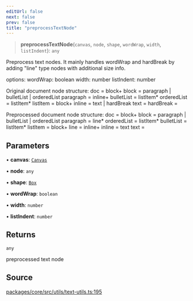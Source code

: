 ```yaml
---
editUrl: false
next: false
prev: false
title: "preprocessTextNode"
---
```


> **preprocessTextNode**(`canvas`, `node`, `shape`, `wordWrap`, `width`, `listIndent`): `any`

Preprocess text nodes. It mainly handles wordWrap and hardBreak by
adding "line" type nodes with additional size info.

options:
  wordWrap: boolean
  width: number
  listIndent: number

Original document node structure:
  doc = block+
  block = paragraph | bulletList | orderedList
  paragraph = inline+
  bulletList = listItem*
  orderedList = listItem*
  listItem = block+
  inline = text | hardBreak
  text = <TERMINAL>
  hardBreak = <TERMINAL>

Preprocessed document node structure:
  doc = block+
  block = paragraph | bulletList | orderedList
  paragraph = line*
  orderedList = listItem*
  bulletList = listItem*
  listItem = block+
  line = inline+
  inline = text
  text = <TERMINAL>

## Parameters

• **canvas**: [`Canvas`](/api-core/classes/canvas/)

• **node**: `any`

• **shape**: [`Box`](/api-core/classes/box/)

• **wordWrap**: `boolean`

• **width**: `number`

• **listIndent**: `number`

## Returns

`any`

preprocessed text node

## Source

[packages/core/src/utils/text-utils.ts:195](https://github.com/dgmjs/dgmjs/blob/main/packages/core/src/utils/text-utils.ts#L195)
